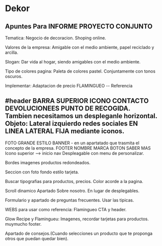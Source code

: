 # Dekor
Apuntes Para INFORME PROYECTO CONJUNTO 
----------------------------------------------------------
Tematica: Negocio de decoracion. Shoping online.

Valores de la empresa: Amigable con el medio ambiente, papel reciclado y arcilla.

Slogan: Dar vida al hogar, siendo amigables con el medio ambiente.

Tipo de colores pagina: Paleta de colores pastel. Conjuntamente con tonos oscuros.

Implementar: Adaptacion de precio FLAMINGUEO -- Referencia

#header
BARRA SUPERIOR ICONO CONTACTO DEVOLUCIONEES PUNTO DE RECOGIDA.
		Tambien necesitamos un despleganle horizontal.
Objeto:
Lateral izquierdo redes sociales EN LINEA LATERAL FIJA mediante iconos.
-------------------------------------------------------------------------------------
FOTO GRANDE ESTILO BANNER - en un apartatado que trasmita el concepto de la empresa.
FOOTER NOMBRE MARCA BOTON SABER MAS
Icono superior --> inicio nav
Despleagable con menu de personalizar.



Bordes imagenes productos redondeados.

Seccion con foto fondo estilo tarjeta.

Buscar tipografias para productos, precios. Color acorde a la pagina.

Scroll dinamico Apartado Sobre nosotro. En lugar de desplegables.

Formulario y apartado de preguntas frecuentes. Usar las tipicas. 


WEBS para usar como referencia:
Flamingueo CTA y header.

Glow Recipe y Flamingueu: Imagenes, recordar tarjetas para productos.
muymucho footer.

Apartado de consejos.(Cuando selecciones un producto que te proponga otros
que puedan quedar bien).

